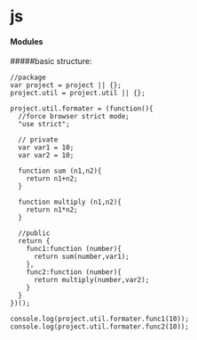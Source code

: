 # js

#### Modules

#####basic structure:


	//package
	var project = project || {};
	project.util = project.util || {};
	
	project.util.formater = (function(){
	  //force browser strict mode;
	  "use strict";
	  
	  // private
	  var var1 = 10;
	  var var2 = 10;
	  
	  function sum (n1,n2){
	    return n1+n2;
	  }
	  
	  function multiply (n1,n2){
	    return n1*n2;
	  }
	  
	  //public
	  return {
	    func1:function (number){
	      return sum(number,var1);
	    },
	    func2:function (number){
	      return multiply(number,var2);
	    }
	  }
	})();
	
	console.log(project.util.formater.func1(10));
	console.log(project.util.formater.func2(10));
